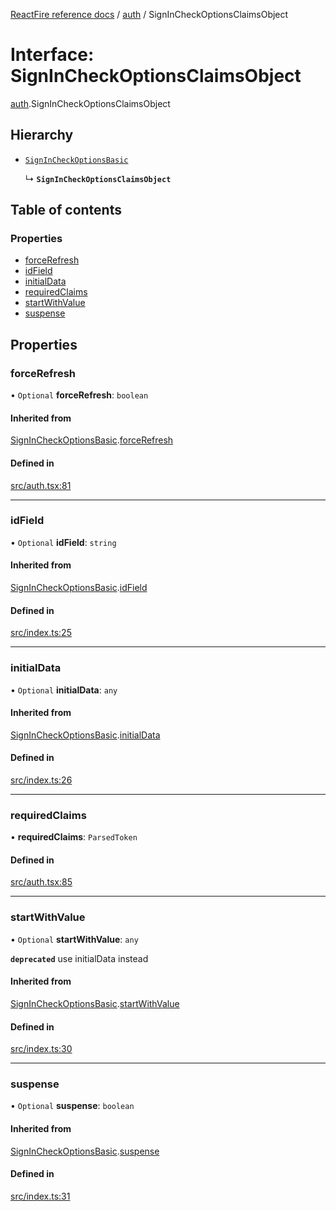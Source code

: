 [ReactFire reference docs](../README.md) / [auth](../modules/auth.md) / SignInCheckOptionsClaimsObject

# Interface: SignInCheckOptionsClaimsObject

[auth](../modules/auth.md).SignInCheckOptionsClaimsObject

## Hierarchy

- [`SignInCheckOptionsBasic`](auth.signincheckoptionsbasic.md)

  ↳ **`SignInCheckOptionsClaimsObject`**

## Table of contents

### Properties

- [forceRefresh](auth.signincheckoptionsclaimsobject.md#forcerefresh)
- [idField](auth.signincheckoptionsclaimsobject.md#idfield)
- [initialData](auth.signincheckoptionsclaimsobject.md#initialdata)
- [requiredClaims](auth.signincheckoptionsclaimsobject.md#requiredclaims)
- [startWithValue](auth.signincheckoptionsclaimsobject.md#startwithvalue)
- [suspense](auth.signincheckoptionsclaimsobject.md#suspense)

## Properties

### forceRefresh

• `Optional` **forceRefresh**: `boolean`

#### Inherited from

[SignInCheckOptionsBasic](auth.signincheckoptionsbasic.md).[forceRefresh](auth.signincheckoptionsbasic.md#forcerefresh)

#### Defined in

[src/auth.tsx:81](https://github.com/FirebaseExtended/reactfire/blob/main/src/auth.tsx#L81)

___

### idField

• `Optional` **idField**: `string`

#### Inherited from

[SignInCheckOptionsBasic](auth.signincheckoptionsbasic.md).[idField](auth.signincheckoptionsbasic.md#idfield)

#### Defined in

[src/index.ts:25](https://github.com/FirebaseExtended/reactfire/blob/main/src/index.ts#L25)

___

### initialData

• `Optional` **initialData**: `any`

#### Inherited from

[SignInCheckOptionsBasic](auth.signincheckoptionsbasic.md).[initialData](auth.signincheckoptionsbasic.md#initialdata)

#### Defined in

[src/index.ts:26](https://github.com/FirebaseExtended/reactfire/blob/main/src/index.ts#L26)

___

### requiredClaims

• **requiredClaims**: `ParsedToken`

#### Defined in

[src/auth.tsx:85](https://github.com/FirebaseExtended/reactfire/blob/main/src/auth.tsx#L85)

___

### startWithValue

• `Optional` **startWithValue**: `any`

**`deprecated`** use initialData instead

#### Inherited from

[SignInCheckOptionsBasic](auth.signincheckoptionsbasic.md).[startWithValue](auth.signincheckoptionsbasic.md#startwithvalue)

#### Defined in

[src/index.ts:30](https://github.com/FirebaseExtended/reactfire/blob/main/src/index.ts#L30)

___

### suspense

• `Optional` **suspense**: `boolean`

#### Inherited from

[SignInCheckOptionsBasic](auth.signincheckoptionsbasic.md).[suspense](auth.signincheckoptionsbasic.md#suspense)

#### Defined in

[src/index.ts:31](https://github.com/FirebaseExtended/reactfire/blob/main/src/index.ts#L31)
